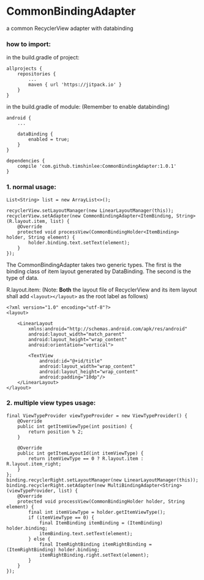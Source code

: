 # CommonBindingAdapter
a common RecyclerView adapter with databinding

### how to import:

in the build.gradle of project:
```
allprojects {
    repositories {
        ...
        maven { url 'https://jitpack.io' }
    }
}
```

in the build.gradle of module: (Remember to enable databinding)
```
android {
    ...
    
    dataBinding {
        enabled = true;
    }
}

dependencies {
    compile 'com.github.timshinlee:CommonBindingAdapter:1.0.1'
}
```


### 1. normal usage:

```
List<String> list = new ArrayList<>();

recyclerView.setLayoutManager(new LinearLayoutManager(this));
recyclerView.setAdapter(new CommonBindingAdapter<ItemBinding, String>(R.layout.item, list) {
    @Override
    protected void processView(CommonBindingHolder<ItemBinding> holder, String element) {
        holder.binding.text.setText(element);
    }
});
```
The CommonBindingAdapter takes two generic types. The first is the binding class of item layout generated by DataBinding. The second is the type of data.

R.layout.item:
(Note: <b>Both</b> the layout file of RecyclerView and its item layout shall add `<layout></layout>` as the root label as follows)
```
<?xml version="1.0" encoding="utf-8"?>
<layout>

    <LinearLayout
        xmlns:android="http://schemas.android.com/apk/res/android"
        android:layout_width="match_parent"
        android:layout_height="wrap_content"
        android:orientation="vertical">

        <TextView
            android:id="@+id/title"
            android:layout_width="wrap_content"
            android:layout_height="wrap_content"
            android:padding="10dp"/>
    </LinearLayout>
</layout>

```

### 2. multiple view types usage:
```
final ViewTypeProvider viewTypeProvider = new ViewTypeProvider() {
    @Override
    public int getItemViewType(int position) {
        return position % 2;
    }

    @Override
    public int getItemLayoutId(int itemViewType) {
        return itemViewType == 0 ? R.layout.item : R.layout.item_right;
    }
};
binding.recyclerRight.setLayoutManager(new LinearLayoutManager(this));
binding.recyclerRight.setAdapter(new MultiBindingAdapter<String>(viewTypeProvider, list) {
    @Override
    protected void processView(CommonBindingHolder holder, String element) {
        final int itemViewType = holder.getItemViewType();
        if (itemViewType == 0) {
            final ItemBinding itemBinding = (ItemBinding) holder.binding;
            itemBinding.text.setText(element);
        } else {
            final ItemRightBinding itemRightBinding = (ItemRightBinding) holder.binding;
            itemRightBinding.right.setText(element);
        }
    }
});
```
